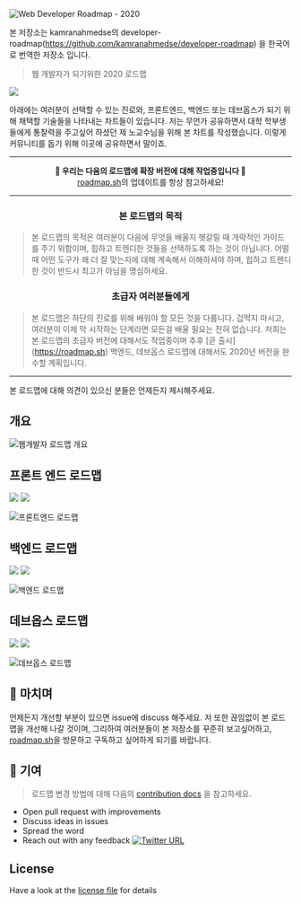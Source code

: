 ![Web Developer Roadmap - 2020](https://i.imgur.com/NNyc9QM.png)

본 저장소는 kamranahmedse의 developer-roadmap(https://github.com/kamranahmedse/developer-roadmap) 을 한국어로 번역한 저장소 입니다.

> 웹 개발자가 되기위한 2020 로드맵

[![](https://img.shields.io/badge/-Detailed%20Content%20on%20the%20Website%20-0a0a0a.svg?style=flat&colorA=0a0a0a)](http://roadmap.sh)

아래에는 여러분이 선택할 수 있는 진로와, 프론트엔드, 백엔드 또는 데브옵스가 되기 위해 채택할 기술들을 나타내는 차트들이 있습니다. 저는 무언가 공유하면서 대학 학부생들에게 통찰력을 주고싶어 하셨던 제 노교수님을 위해 본 차트를 작성했습니다. 이렇게 커뮤니티를 돕기 위해 이곳에 공유하면서 말이죠.

***
<p align="center"><b> 🎉 우리는 다음의 로드맵에 확장 버전에 대해 작업중입니다 🎉 </b><br><a href="http://roadmap.sh">roadmap.sh</a>의 업데이트를 항상 참고하세요!</p>

***

<h3 align="center"><strong>본 로드맵의 목적</strong></h3>

> 본 로드맵의 목적은 여러분이 다음에 무엇을 배울지 헷갈릴 때 개략적인 가이드를 주기 위함이며, 힙하고 트렌디한 것들을 선택하도록 하는 것이 아닙니다. 어떨 때 어떤 도구가 왜 더 잘 맞는지에 대해 계속해서 이해하셔야 하며, 힙하고 트렌디한 것이 반드시 최고가 아님을 명심하세요.

<h3 align="center"><strong>초급자 여러분들에게</strong></h3>

> 본 로드맵은 하단의 진로를 위해 배워야 할 모든 것을 다룹니다. 겁먹지 마시고, 여러분이 이제 막 시작하는 단계라면 모든걸 배울 필요는 전혀 없습니다. 저희는 본 로드맵의 초급자 버전에 대해서도 작업중이며 추후 [곧 출시] (https://roadmap.sh) 백엔드, 데브옵스 로드맵에 대해서도 2020년 버전을 완수할 계획입니다.

***

본 로드맵에 대해 의견이 있으신 분들은 언제든지 제시해주세요.

## 개요

![웹개발자 로드맵 개요](./img/intro(kr).png)

## 프론트 엔드 로드맵

[![](https://img.shields.io/badge/-Download%20PDF%20-0a0a0a.svg?style=flat&colorA=0a0a0a)](https://gum.co/frontend-roadmap) [![](https://img.shields.io/badge/-Shareable%20Link%20-0a0a0a.svg?style=flat&colorA=0a0a0a)](https://roadmap.sh/frontend)

![프론트엔드 로드맵](./img/frontend(kr).png)

## 백엔드 로드맵

[![](https://img.shields.io/badge/-Download%20PDF%20-0a0a0a.svg?style=flat&colorA=0a0a0a)](https://gum.co/backend-roadmap) [![](https://img.shields.io/badge/-Shareable%20Link%20-0a0a0a.svg?style=flat&colorA=0a0a0a)](https://roadmap.sh/backend)

![백엔드 로드맵](./img/backend(kr).png)

## 데브옵스 로드맵

[![](https://img.shields.io/badge/-Download%20PDF%20-0a0a0a.svg?style=flat&colorA=0a0a0a)](https://gum.co/devops-roadmap) [![](https://img.shields.io/badge/-Shareable%20Link%20-0a0a0a.svg?style=flat&colorA=0a0a0a)](https://roadmap.sh/devops)

![데브옵스 로드맵](./img/devops(kr).png)

## 🚦 마치며

언제든지 개선할 부분이 있으면 issue에 discuss 해주세요. 저 또한 끊임없이 본 로드맵을 개선해 나갈 것이며, 그리하여 여러분들이 본 저장소를 꾸준히 보고싶어하고, [roadmap.sh](http://roadmap.sh)을 방문하고 구독하고 싶어하게 되기를 바랍니다.

## 🙌 기여

> 로드맵 변경 방법에 대해 다음의 [contribution docs](./CONTRIBUTING(KR).md) 을 참고하세요.

- Open pull request with improvements
- Discuss ideas in issues
- Spread the word
- Reach out with any feedback [![Twitter URL](https://img.shields.io/twitter/url/https/twitter.com/kamranahmedse.svg?style=social&label=Follow%20%40kamranahmedse)](https://twitter.com/kamranahmedse)
 
## License

Have a look at the [license file](./LICENSE) for details

